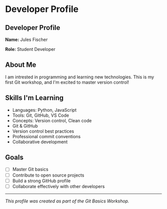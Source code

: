 # Developer Profile

## Developer Profile

**Name:** Jules Fischer

**Role:** Student Developer

## About Me

I am intrested in programming and learning new technologies. This is my first Git workshop, and I'm excited to master version control!

## Skills I'm Learning

- Languages: Python, JavaScript
- Tools: Git, GitHub, VS Code
- Concepts: Version control, Clean code
- Git & GitHub
- Version control best practices
- Professional commit conventions
- Collaborative development

## Goals

- [ ] Master Git basics
- [ ] Contribute to open source projects
- [ ] Build a strong GitHub profile
- [ ] Collaborate effectively with other developers

---

*This profile was created as part of the Git Basics Workshop.*

